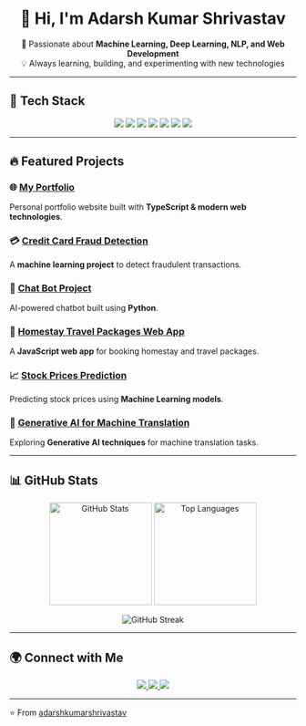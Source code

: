 <!-- Profile README -->

<h1 align="center">👋 Hi, I'm Adarsh Kumar Shrivastav</h1>

<p align="center">
  🎯 Passionate about <b>Machine Learning, Deep Learning, NLP, and Web Development</b> <br>
  💡 Always learning, building, and experimenting with new technologies  
</p>

---

## 🚀 Tech Stack

<p align="center">
  <img src="https://img.shields.io/badge/Python-3776AB?style=for-the-badge&logo=python&logoColor=white" />
  <img src="https://img.shields.io/badge/TypeScript-3178C6?style=for-the-badge&logo=typescript&logoColor=white" />
  <img src="https://img.shields.io/badge/JavaScript-F7DF1E?style=for-the-badge&logo=javascript&logoColor=black" />
  <img src="https://img.shields.io/badge/TensorFlow-FF6F00?style=for-the-badge&logo=tensorflow&logoColor=white" />
  <img src="https://img.shields.io/badge/PyTorch-EE4C2C?style=for-the-badge&logo=pytorch&logoColor=white" />
  <img src="https://img.shields.io/badge/ScikitLearn-F7931E?style=for-the-badge&logo=scikitlearn&logoColor=white" />
  <img src="https://img.shields.io/badge/Flask-000000?style=for-the-badge&logo=flask&logoColor=white" />
</p>

---

## 🔥 Featured Projects

### 🌐 [My Portfolio](https://github.com/adarshkumarshrivastav/my_portfolio)
Personal portfolio website built with **TypeScript & modern web technologies**.

### 💳 [Credit Card Fraud Detection](https://github.com/adarshkumarshrivastav/Credit-Card-Fraud-Detection)
A **machine learning project** to detect fraudulent transactions.

### 🤖 [Chat Bot Project](https://github.com/adarshkumarshrivastav/Chat_bot_project)
AI-powered chatbot built using **Python**.

### 🏡 [Homestay Travel Packages Web App](https://github.com/adarshkumarshrivastav/Homestay-Travel-Packages-Web-App-Project)
A **JavaScript web app** for booking homestay and travel packages.

### 📈 [Stock Prices Prediction](https://github.com/adarshkumarshrivastav/Stocks_Prices_Prediction_Prediction)
Predicting stock prices using **Machine Learning models**.

### 🤖 [Generative AI for Machine Translation](https://github.com/adarshkumarshrivastav/Generative-AI-for-Machine-Translation)
Exploring **Generative AI techniques** for machine translation tasks.

---

## 📊 GitHub Stats  

<p align="center">
  <img src="https://github-readme-stats.vercel.app/api?username=adarshkumarshrivastav&show_icons=true&theme=tokyonight" alt="GitHub Stats" height="180em" />
  <img src="https://github-readme-stats.vercel.app/api/top-langs/?username=adarshkumarshrivastav&layout=compact&theme=tokyonight" alt="Top Languages" height="180em" />
</p>

<p align="center">
  <img src="https://streak-stats.demolab.com?user=adarshkumarshrivastav&theme=tokyonight" alt="GitHub Streak" />
</p>

---

## 🌍 Connect with Me  

<p align="center">
  <a href="https://github.com/adarshkumarshrivastav">
    <img src="https://img.shields.io/badge/GitHub-100000?style=for-the-badge&logo=github&logoColor=white" />
  </a>
  <a href="https://linkedin.com/in/your-linkedin">
    <img src="https://img.shields.io/badge/LinkedIn-0A66C2?style=for-the-badge&logo=linkedin&logoColor=white" />
  </a>
  <a href="mailto:adarshshrivastav@example.com">
    <img src="https://img.shields.io/badge/Email-D14836?style=for-the-badge&logo=gmail&logoColor=white" />
  </a>
</p>

---

⭐️ From [adarshkumarshrivastav](https://github.com/adarshkumarshrivastav)
